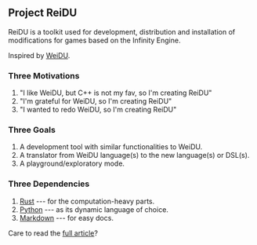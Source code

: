 ## Project ReiDU
ReiDU is a toolkit used for development, distribution and installation of modifications for games based on the Infinity Engine.

Inspired by [WeiDU](https://weidu.org/).

### Three Motivations
1. "I like WeiDU, but C++ is not my fav, so I'm creating ReiDU"
2. "I'm grateful for WeiDU, so I'm creating ReiDU"
3. "I wanted to redo WeiDU, so I'm creating ReiDU"

### Three Goals
1. A development tool with similar functionalities to WeiDU.
2. A translator from WeiDU language(s) to the new language(s) or DSL(s).
3. A playground/exploratory mode.

### Three Dependencies
1. [Rust](https://www.rust-lang.org/) --- for the computation-heavy parts.
2. [Python](https://www.python.org/) --- as its dynamic language of choice.
3. [Markdown](https://www.markdownguide.org/) --- for easy docs.

Care to read the [full article](https://github.com/Project-ReiDU/.github/blob/main/README.md)?
